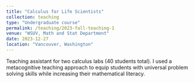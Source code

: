 ```yaml
---
title: "Calculus for Life Scientists"
collection: teaching
type: "Undergraduate course"
permalink: /teaching/2023-fall-teaching-1
venue: "WSUV, Math and Stat Department"
date: 2023-12-27
location: "Vancouver, Washington"
---
```


Teaching assistant for two calculus labs (40 students total). I used a metacognitive teaching approach to equip students with universal problem solving skills while increasing their mathematical literacy.
